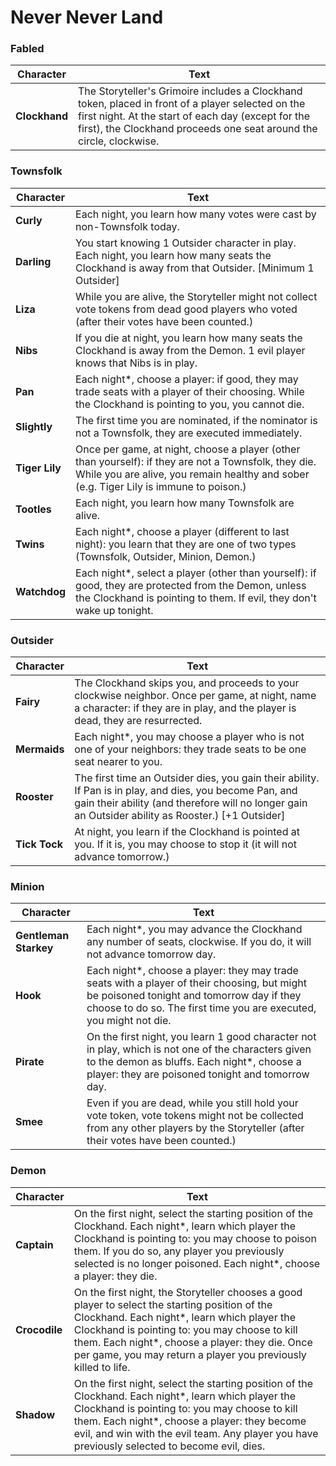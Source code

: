 # Never Never Land

### Fabled

Character | Text
--- | ---
**Clockhand** | The Storyteller's Grimoire includes a Clockhand token, placed in front of a player selected on the first night. At the start of each day (except for the first), the Clockhand proceeds one seat around the circle, clockwise.

### Townsfolk

Character | Text
--- | ---
**Curly** | Each night, you learn how many votes were cast by non-Townsfolk today.
**Darling** | You start knowing 1 Outsider character in play. Each night, you learn how many seats the Clockhand is away from that Outsider. [Minimum 1 Outsider]
**Liza** | While you are alive, the Storyteller might not collect vote tokens from dead good players who voted (after their votes have been counted.)
**Nibs** | If you die at night, you learn how many seats the Clockhand is away from the Demon. 1 evil player knows that Nibs is in play.
**Pan** | Each night\*, choose a player: if good, they may trade seats with a player of their choosing. While the Clockhand is pointing to you, you cannot die.
**Slightly** | The first time you are nominated, if the nominator is not a Townsfolk, they are executed immediately.
**Tiger Lily** | Once per game, at night, choose a player (other than yourself): if they are not a Townsfolk, they die. While you are alive, you remain healthy and sober (e.g. Tiger Lily is immune to poison.)
**Tootles** | Each night, you learn how many Townsfolk are alive.
**Twins** | Each night\*, choose a player (different to last night): you learn that they are one of two types (Townsfolk, Outsider, Minion, Demon.)
**Watchdog** | Each night\*, select a player (other than yourself): if good, they are protected from the Demon, unless the Clockhand is pointing to them. If evil, they don't wake up tonight.

### Outsider

Character | Text
--- | ---
**Fairy** | The Clockhand skips you, and proceeds to your clockwise neighbor. Once per game, at night, name a character: if they are in play, and the player is dead, they are resurrected.
**Mermaids** | Each night\*, you may choose a player who is not one of your neighbors: they trade seats to be one seat nearer to you.
**Rooster** | The first time an Outsider dies, you gain their ability. If Pan is in play, and dies, you become Pan, and gain their ability (and therefore will no longer gain an Outsider ability as Rooster.) [+1 Outsider]
**Tick Tock** | At night, you learn if the Clockhand is pointed at you. If it is, you may choose to stop it (it will not advance tomorrow.)

### Minion

Character | Text
--- | ---
**Gentleman Starkey** | Each night\*, you may advance the Clockhand any number of seats, clockwise. If you do, it will not advance tomorrow day.
**Hook** | Each night\*, choose a player: they may trade seats with a player of their choosing, but might be poisoned tonight and tomorrow day if they choose to do so. The first time you are executed, you might not die.
**Pirate** | On the first night, you learn 1 good character not in play, which is not one of the characters given to the demon as bluffs. Each night\*, choose a player: they are poisoned tonight and tomorrow day.
**Smee** | Even if you are dead, while you still hold your vote token, vote tokens might not be collected from any other players by the Storyteller (after their votes have been counted.)

### Demon

Character | Text
--- | ---
**Captain** | On the first night, select the starting position of the Clockhand. Each night\*, learn which player the Clockhand is pointing to: you may choose to poison them. If you do so, any player you previously selected is no longer poisoned. Each night\*, choose a player: they die.
**Crocodile** | On the first night, the Storyteller chooses a good player to select the starting position of the Clockhand. Each night\*, learn which player the Clockhand is pointing to: you may choose to kill them. Each night\*, choose a player: they die. Once per game, you may return a player you previously killed to life.
**Shadow** | On the first night, select the starting position of the Clockhand. Each night\*, learn which player the Clockhand is pointing to: you may choose to kill them. Each night\*, choose a player: they become evil, and win with the evil team. Any player you have previously selected to become evil, dies.
